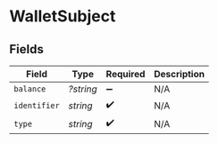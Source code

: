 # WalletSubject


## Fields

| Field              | Type               | Required           | Description        |
| ------------------ | ------------------ | ------------------ | ------------------ |
| `balance`          | *?string*          | :heavy_minus_sign: | N/A                |
| `identifier`       | *string*           | :heavy_check_mark: | N/A                |
| `type`             | *string*           | :heavy_check_mark: | N/A                |